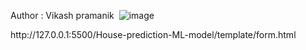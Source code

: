 Author : Vikash pramanik
<Image> ![image](https://github.com/user-attachments/assets/007e9232-d5a6-4997-9413-77e57e718e89)
<Link> http://127.0.0.1:5500/House-prediction-ML-model/template/form.html
